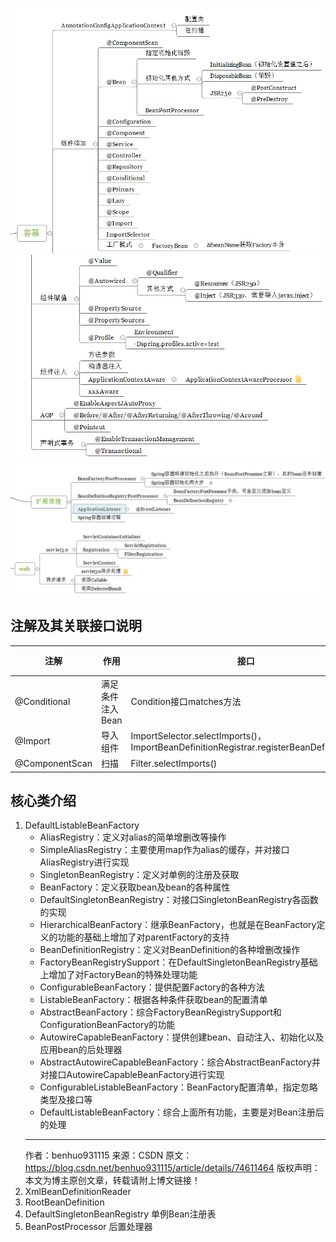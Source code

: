 ![1](img/spring-组件添加.jpg)
![1](img/spring-组件赋值-注入-AOP-事务.jpg)
![1](img/spring-扩展原理-web.jpg)

## 注解及其关联接口说明

| 注解 | 作用 | 接口 | 备注 |
| ----- | ----- | ----- |  ----- |
| @Conditional | 满足条件注入Bean | Condition接口matches方法 |  |
| @Import | 导入组件 | ImportSelector.selectImports()，ImportBeanDefinitionRegistrar.registerBeanDefinitions() |  |
| @ComponentScan | 扫描 | Filter.selectImports() |  |

 ## 核心类介绍
 
 1. DefaultListableBeanFactory
    - AliasRegistry：定义对alias的简单增删改等操作
    - SimpleAliasRegistry：主要使用map作为alias的缓存，并对接口AliasRegistry进行实现
    - SingletonBeanRegistry：定义对单例的注册及获取
    - BeanFactory：定义获取bean及bean的各种属性
    - DefaultSingletonBeanRegistry：对接口SingletonBeanRegistry各函数的实现
    - HierarchicalBeanFactory：继承BeanFactory，也就是在BeanFactory定义的功能的基础上增加了对parentFactory的支持
    - BeanDefinitionRegistry：定义对BeanDefinition的各种增删改操作
    - FactoryBeanRegistrySupport：在DefaultSingletonBeanRegistry基础上增加了对FactoryBean的特殊处理功能
    - ConfigurableBeanFactory：提供配置Factory的各种方法
    - ListableBeanFactory：根据各种条件获取bean的配置清单
    - AbstractBeanFactory：综合FactoryBeanRegistrySupport和ConfigurationBeanFactory的功能
    - AutowireCapableBeanFactory：提供创建bean、自动注入、初始化以及应用bean的后处理器
    - AbstractAutowireCapableBeanFactory：综合AbstractBeanFactory并对接口AutowireCapableBeanFactory进行实现
    - ConfigurableListableBeanFactory：BeanFactory配置清单，指定忽略类型及接口等
    - DefaultListableBeanFactory：综合上面所有功能，主要是对Bean注册后的处理
    --------------------- 
    作者：benhuo931115 
    来源：CSDN 
    原文：https://blog.csdn.net/benhuo931115/article/details/74611464 
    版权声明：本文为博主原创文章，转载请附上博文链接！
 2. XmlBeanDefinitionReader
 3. RootBeanDefinition
 4. DefaultSingletonBeanRegistry 单例Bean注册表
 5. BeanPostProcessor 后置处理器